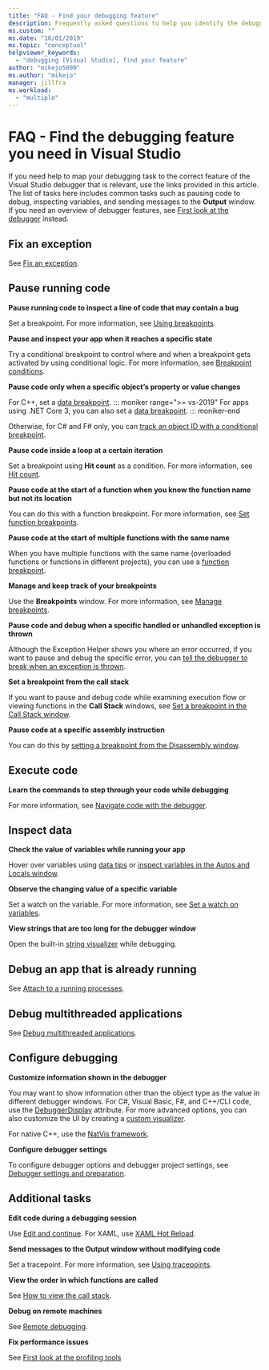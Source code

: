 ```yaml
---
title: "FAQ - Find your debugging feature"
description: Frequently asked questions to help you identify the debugger feature that will help you debug your app
ms.custom: ""
ms.date: "10/01/2019"
ms.topic: "conceptual"
helpviewer_keywords:
  - "debugging [Visual Studio], find your feature"
author: "mikejo5000"
ms.author: "mikejo"
manager: jillfra
ms.workload:
  - "multiple"
---
```

# FAQ - Find the debugging feature you need in Visual Studio

If you need help to map your debugging task to the correct feature of the Visual Studio debugger that is relevant, use the links provided in this article. The list of tasks here includes common tasks such as pausing code to debug, inspecting variables, and sending messages to the **Output** window. If you need an overview of debugger features, see [First look at the debugger](debugger-feature-tour.md) instead.

## Fix an exception

See [Fix an exception](write-better-code-with-visual-studio.md#fix-an-exception).

## Pause running code

**Pause running code to inspect a line of code that may contain a bug**

Set a breakpoint. For more information, see [Using breakpoints](using-breakpoints.md).

**Pause and inspect your app when it reaches a specific state**

Try a conditional breakpoint to control where and when a breakpoint gets activated by using conditional logic. For more information, see [Breakpoint conditions](using-breakpoints.md#breakpoint-conditions).

**Pause code only when a specific object’s property or value changes**

For C++, set a [data breakpoint](using-breakpoints.md#BKMK_set_a_data_breakpoint_native_cplusplus). 
::: moniker range=">= vs-2019"
For apps using .NET Core 3, you can also set a [data breakpoint](using-breakpoints.md#BKMK_set_a_data_breakpoint_managed).
::: moniker-end

Otherwise, for C# and F# only, you can [track an object ID with a conditional breakpoint](using-breakpoints.md#using-object-ids-in-breakpoint-conditions-c-and-f).

**Pause code inside a loop at a certain iteration**

Set a breakpoint using **Hit count** as a condition. For more information, see [Hit count](using-breakpoints.md#set-a-hit-count-condition).

**Pause code at the start of a function when you know the function name but not its location**

You can do this with a function breakpoint. For more information, see [Set function breakpoints](using-breakpoints.md#BKMK_Set_a_breakpoint_in_a_source_file).

**Pause code at the start of multiple functions with the same name**

When you have multiple functions with the same name (overloaded functions or functions in different projects), you can use a [function breakpoint](using-breakpoints.md#BKMK_Set_a_breakpoint_in_a_source_file).

**Manage and keep track of your breakpoints**

Use the **Breakpoints** window. For more information, see [Manage breakpoints](using-breakpoints.md#BKMK_Specify_advanced_properties_of_a_breakpoint_).

**Pause code and debug when a specific handled or unhandled exception is thrown**

Although the Exception Helper shows you where an error occurred, if you want to pause and debug the specific error, you can [tell the debugger to break when an exception is thrown](managing-exceptions-with-the-debugger.md#tell-the-debugger-to-break-when-an-exception-is-thrown).

**Set a breakpoint from the call stack**

If you want to pause and debug code while examining execution flow or viewing functions in the **Call Stack** windows, see [Set a breakpoint in the Call Stack window](using-breakpoints.md#BKMK_Set_a_breakpoint_from_debugger_windows).

**Pause code at a specific assembly instruction**

You can do this by [setting a breakpoint from the Disassembly window](using-breakpoints.md#BKMK_Set_a_breakpoint_from_debugger_windows).

## Execute code

**Learn the commands to step through your code while debugging**

For more information, see [Navigate code with the debugger](navigating-through-code-with-the-debugger.md).

## Inspect data

**Check the value of variables while running your app**

Hover over variables using [data tips](view-data-values-in-data-tips-in-the-code-editor.md) or [inspect variables in the Autos and Locals window](autos-and-locals-windows.md).

**Observe the changing value of a specific variable**

Set a watch on the variable. For more information, see [Set a watch on variables](watch-and-quickwatch-windows.md).

**View strings that are too long for the debugger window**

Open the built-in [string visualizer](view-strings-visualizer.md) while debugging.

## Debug an app that is already running

See [Attach to a running processes](attach-to-running-processes-with-the-visual-studio-debugger.md).

## Debug multithreaded applications

See [Debug multithreaded applications](debug-multithreaded-applications-in-visual-studio.md).

## Configure debugging

**Customize information shown in the debugger**

You may want to show information other than the object type as the value in different debugger windows. For C#, Visual Basic, F#, and C++/CLI code, use the [DebuggerDisplay](using-the-debuggerdisplay-attribute.md) attribute. For more advanced options, you can also customize the UI by creating a [custom visualizer](create-custom-visualizers-of-data.md).

For native C++, use the [NatVis framework](create-custom-views-of-native-objects.md).

**Configure debugger settings**

To configure debugger options and debugger project settings, see [Debugger settings and preparation](debugger-settings-and-preparation.md).

## Additional tasks

**Edit code during a debugging session**

Use [Edit and continue](edit-and-continue.md). For XAML, use [XAML Hot Reload](../xaml-tools/xaml-hot-reload.md).

**Send messages to the Output window without modifying code**

Set a tracepoint. For more information, see [Using tracepoints](using-tracepoints.md).

**View the order in which functions are called**

See [How to view the call stack](how-to-use-the-call-stack-window.md).

**Debug on remote machines**

See [Remote debugging](remote-debugging.md).

**Fix performance issues**

See [First look at the profiling tools](../profiling/profiling-feature-tour.md)